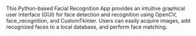 This Python-based Facial Recognition App provides an intuitive graphical user interface (GUI) for face detection and recognition using OpenCV, face_recognition, and CustomTkinter. Users can easily acquire images, add recognized faces to a local database, and perform face matching.

